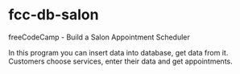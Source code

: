 # fcc-db-salon
freeCodeCamp - Build a Salon Appointment Scheduler

In this program you can insert data into database, get data from it. Customers choose services, enter their data and get appointments.
